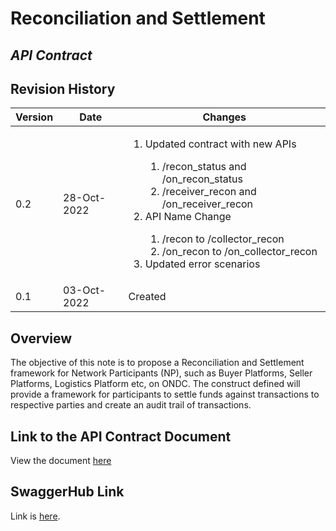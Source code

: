 # Reconciliation and Settlement
## _API Contract_

## Revision History

| Version | Date | Changes |
| --- | --- | --- |
| 0.2 | 28-Oct-2022 | <ol><li>Updated contract with new APIs</li><ol><li>/recon_status and /on_recon_status<li>/receiver_recon and /on_receiver_recon</li></ol><li>API Name Change</li><ol><li>/recon to /collector_recon</li><li>/on_recon to /on_collector_recon</li></ol><li>Updated error scenarios</li></ol>|
| 0.1 | 03-Oct-2022 | Created |



## Overview
The objective of this note is to propose a Reconciliation and Settlement framework for Network Participants (NP), such as Buyer Platforms, Seller Platforms, Logistics Platform etc, on ONDC. The construct defined will provide a framework for participants to settle funds against transactions to respective parties and create an audit trail of transactions. 

## Link to the API Contract Document
View the document [here](https://docs.google.com/document/d/1ubUPAWpbbUJ4vG2h5TQ74srZBjYjrO0P/edit?usp=sharing&ouid=100595989766867836454&rtpof=true&sd=true)

## SwaggerHub Link
Link is [here](https://app.swaggerhub.com/apis/ONDC/ONDC-Protocol-RSP/0.1.0-draft#/).


